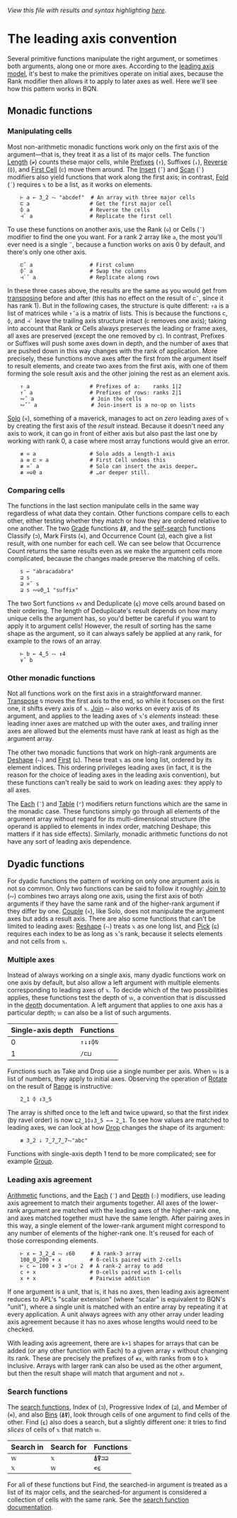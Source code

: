 *View this file with results and syntax highlighting [here](https://mlochbaum.github.io/BQN/doc/leading.html).*

# The leading axis convention

Several primitive functions manipulate the right argument, or sometimes both arguments, along one or more axes. According to the [leading axis model](https://aplwiki.com/wiki/Leading_axis_theory), it's best to make the primitives operate on initial axes, because the Rank modifier then allows it to apply to later axes as well. Here we'll see how this pattern works in BQN.

## Monadic functions

### Manipulating cells

Most non-arithmetic monadic functions work only on the first axis of the argument—that is, they treat it as a list of its major cells. The function [Length](shape.md) (`≠`) counts these major cells, while [Prefixes](prefixes.md) (`↑`), Suffixes (`↓`), [Reverse](reverse.md) (`⌽`), and [First Cell](select.md) (`⊏`) move them around. The [Insert](fold.md#insert) (`˝`) and [Scan](scan.md) (`` ` ``) modifiers also yield functions that work along the first axis; in contrast, [Fold](fold.md) (`´`) requires `𝕩` to be a list, as it works on elements.

        ⊢ a ← 3‿2 ⥊ "abcdef"  # An array with three major cells
        ⊏ a                   # Get the first major cell
        ⌽ a                   # Reverse the cells
        ⊣` a                  # Replicate the first cell

To use these functions on another axis, use the Rank (`⎉`) or Cells (`˘`) modifier to find the one you want. For a rank 2 array like `a`, the most you'll ever need is a single `˘`, because a function works on axis 0 by default, and there's only one other axis.

        ⊏˘ a                  # First column
        ⌽˘ a                  # Swap the columns
        ⊣`˘ a                 # Replicate along rows

In these three cases above, the results are the same as you would get from [transposing](transpose.md) before and after (this has no effect on the result of `⊏˘`, since it has rank 1). But in the following cases, the structure is quite different: `↑a` is a list of matrices while `↑˘a` is a matrix of lists. This is because the functions `⊏`, `⌽`, and `` ⊣` `` leave the trailing axis structure intact (`⊏` removes one axis); taking into account that Rank or Cells always preserves the leading or frame axes, all axes are preserved (except the one removed by `⊏`). In contrast, Prefixes or Suffixes will push some axes down in depth, and the number of axes that are pushed down in this way changes with the rank of application. More precisely, these functions move axes after the first from the argument itself to result elements, and create two axes from the first axis, with one of them forming the sole result axis and the other joining the rest as an element axis.

        ↑ a                   # Prefixes of a:    ranks 1|2
        ↑˘ a                  # Prefixes of rows: ranks 2|1
        ∾˝ a                  # Join the cells
        ∾˝˘ a                 # Join-insert is a no-op on lists

[Solo](couple.md) (`≍`), something of a maverick, manages to act on *zero* leading axes of `𝕩` by creating the first axis of the *result* instead. Because it doesn't need any axis to work, it can go in front of either axis but also past the last one by working with rank 0, a case where most array functions would give an error.

        ≢ ≍ a                 # Solo adds a length-1 axis
        a ≡ ⊏ ≍ a             # First Cell undoes this
        ≢ ≍˘ a                # Solo can insert the axis deeper…
        ≢ ≍⎉0 a               # …or deeper still.

### Comparing cells

The functions in the last section manipulate cells in the same way regardless of what data they contain. Other functions compare cells to each other, either testing whether they match or how they are ordered relative to one another. The two [Grade](order.md) functions `⍋⍒`, and the [self-search](selfcmp.md) functions Classify (`⊐`), Mark Firsts (`∊`), and Occurrence Count (`⊒`), each give a list result, with one number for each cell. We can see below that Occurrence Count returns the same results even as we make the argument cells more complicated, because the changes made preserve the matching of cells.

        s ← "abracadabra"
        ⊒ s
        ⊒ ≍˘ s
        ⊒ s ∾⎉0‿1 "suffix"

The two Sort functions `∧∨` and Deduplicate (`⍷`) move cells around based on their ordering. The length of Deduplicate's result depends on how many unique cells the argument has, so you'd better be careful if you want to apply it to argument cells! However, the result of sorting has the same shape as the argument, so it can always safely be applied at any rank, for example to the rows of an array.

        ⊢ b ← 4‿5 ⥊ ↕4
        ∨˘ b

### Other monadic functions

Not all functions work on the first axis in a straightforward manner. [Transpose](transpose.md) `⍉` moves the first axis to the end, so while it focuses on the first one, it shifts every axis of `𝕩`. [Join](join.md) `∾` also works on every axis of its argument, and applies to the leading axes of `𝕩`'s *elements* instead: these leading inner axes are matched up with the outer axes, and trailing inner axes are allowed but the elements must have rank at least as high as the argument array.

The other two monadic functions that work on high-rank arguments are [Deshape](reshape.md#deshape) (`⥊`) and [First](pick.md#first) (`⊑`). These treat `𝕩` as one long list, ordered by its element indices. This ordering privileges leading axes (in fact, it is the reason for the choice of leading axes in the leading axis convention), but these functions can't really be said to work on leading axes: they apply to all axes.

The [Each](map.md) (`¨`) and [Table](map.md#table) (`⌜`) modifiers return functions which are the same in the monadic case. These functions simply go through all elements of the argument array without regard for its multi-dimensional structure (the operand is applied to elements in index order, matching Deshape; this matters if it has side effects). Similarly, monadic arithmetic functions do not have any sort of leading axis dependence.

## Dyadic functions

For dyadic functions the pattern of working on only one argument axis is not so common. Only two functions can be said to follow it roughly: [Join to](join.md) (`∾`) combines two arrays along one axis, using the first axis of both arguments if they have the same rank and of the higher-rank argument if they differ by one. [Couple](couple.md) (`≍`), like Solo, does not manipulate the argument axes but adds a result axis. There are also some functions that can't be limited to leading axes: [Reshape](reshape.md) (`⥊`) treats `𝕩` as one long list, and [Pick](pick.md) (`⊑`) requires each index to be as long as `𝕩`'s rank, because it selects elements and not cells from `𝕩`.

### Multiple axes

Instead of always working on a single axis, many dyadic functions work on one axis by default, but also allow a left argument with multiple elements corresponding to leading axes of `𝕩`. To decide which of the two possibilities applies, these functions test the depth of `𝕨`, a convention that is discussed in the [depth](depth.md#testing-depth-for-multiple-axis-primitives) documentation. A left argument that applies to one axis has a particular depth; `𝕨` can also be a list of such arguments.

| Single-axis depth | Functions
|-------------------|----------
| 0                 | `↑↓↕⌽⍉`
| 1                 | `/⊏⊔`

Functions such as Take and Drop use a single number per axis. When `𝕨` is a list of numbers, they apply to initial axes. Observing the operation of [Rotate](reverse.md#rotate) on the result of [Range](range.md) is instructive:

        2‿1 ⌽ ↕3‿5

The array is shifted once to the left and twice upward, so that the first index (by ravel order) is now `⊑2‿1⌽↕3‿5 ←→ 2‿1`. To see how values are matched to leading axes, we can look at how [Drop](take.md) changes the shape of its argument:

        ≢ 3‿2 ↓ 7‿7‿7‿7⥊"abc"

Functions with single-axis depth 1 tend to be more complicated; see for example [Group](group.md#multidimensional-grouping).

### Leading axis agreement

[Arithmetic](arithmetic.md) functions, and the [Each](map.md#each) (`¨`) and [Depth](depth.md#the-depth-modifier) (`⚇`) modifiers, use leading axis agreement to match their arguments together. All axes of the lower-rank argument are matched with the leading axes of the higher-rank one, and axes matched together must have the same length. After pairing axes in this way, a single element of the lower-rank argument might correspond to any number of elements of the higher-rank one. It's reused for each of those corresponding elements.

        ⊢ x ← 3‿2‿4 ⥊ ↕60     # A rank-3 array
        100‿0‿200 + x         # 0-cells paired with 2-cells
        ⊢ c ← 100 × 3 =⌜○↕ 2  # A rank-2 array to add
        c + x                 # 0-cells paired with 1-cells
        x + x                 # Pairwise addition

If one argument is a unit, that is, it has no axes, then leading axis agreement reduces to APL's "scalar extension" (where "scalar" is equivalent to BQN's "unit"), where a single unit is matched with an entire array by repeating it at every application. A unit always agrees with any other array under leading axis agreement because it has no axes whose lengths would need to be checked.

With leading axis agreement, there are `k+1` shapes for arrays that can be added (or any other function with Each) to a given array `x` without changing its rank. These are precisely the prefixes of `≢x`, with ranks from `0` to `k` inclusive. Arrays with larger rank can also be used as the other argument, but then the result shape will match that argument and not `x`.

### Search functions

The [search functions](search.md), Index of (`⊐`), Progressive Index of (`⊒`), and Member of (`∊`), and also [Bins](order.md#bins) (`⍋⍒`), look through cells of one argument to find cells of the other. Find (`⍷`) also does a search, but a slightly different one: it tries to find *slices* of cells of `𝕩` that match `𝕨`.

| Search in | Search for | Functions
|-----------|------------|----------
| `𝕨`       | `𝕩`        | `⍋⍒⊐⊒`
| `𝕩`       | `𝕨`        | `∊⍷`

For all of these functions but Find, the searched-in argument is treated as a list of its major cells, and the searched-for argument is considered a collection of cells with the same rank. See the [search function documentation](search.md#higher-ranks).
